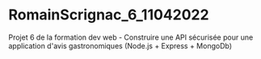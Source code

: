 # RomainScrignac_6_11042022
Projet 6 de la formation dev web - Construire une API sécurisée pour une application d'avis gastronomiques (Node.js + Express + MongoDb)
